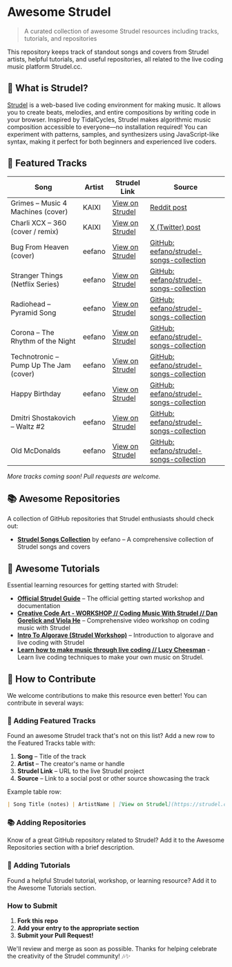 # Awesome Strudel

> A curated collection of awesome Strudel resources including tracks, tutorials, and repositories

This repository keeps track of standout songs and covers from Strudel artists, helpful tutorials, and useful repositories, all related to the live coding music platform Strudel.cc.

## 🤔 What is Strudel?

[Strudel](https://strudel.cc/) is a web-based live coding environment for making music. It allows you to create beats, melodies, and entire compositions by writing code in your browser. Inspired by TidalCycles, Strudel makes algorithmic music composition accessible to everyone—no installation required! You can experiment with patterns, samples, and synthesizers using JavaScript-like syntax, making it perfect for both beginners and experienced live coders.

## 🎵 Featured Tracks

| Song                                        | Artist   | Strudel Link                                           | Source                                                                                   |
|---------------------------------------------|----------|--------------------------------------------------------|------------------------------------------------------------------------------------------|
| Grimes – Music 4 Machines (cover)           | KAIXI    | [View on Strudel](https://strudel.cc/?sOc7cVTqJHUU)     | [Reddit post](https://www.reddit.com/r/Grimes/comments/1cqhk68/i_made_a_cover_of_grimes_music_4_machines_with/) |
| Charli XCX – 360 (cover / remix)            | KAIXI    | [View on Strudel](https://strudel.cc/?2ErYTSUotoaQ)     | [X (Twitter) post](https://x.com/xxkaixi/status/1926482951174234429)                      |
| Bug From Heaven (cover)                     | eefano   | [View on Strudel](https://strudel.cc/?I6tz-5JrPnC9)     | [GitHub: eefano/strudel-songs-collection](https://github.com/eefano/strudel-songs-collection/blob/main/bugfromheaven.js) |
| Stranger Things (Netflix Series)            | eefano   | [View on Strudel](https://strudel.cc/?jq8RmPcjADF9)     | [GitHub: eefano/strudel-songs-collection](https://github.com/eefano/strudel-songs-collection) |
| Radiohead – Pyramid Song                    | eefano   | [View on Strudel](https://strudel.cc/?MeMCjUtlCAoK)     | [GitHub: eefano/strudel-songs-collection](https://github.com/eefano/strudel-songs-collection) |
| Corona – The Rhythm of the Night            | eefano   | [View on Strudel](https://strudel.cc/?ReHB6EHNb81b)     | [GitHub: eefano/strudel-songs-collection](https://github.com/eefano/strudel-songs-collection) |
| Technotronic – Pump Up The Jam (cover)      | eefano   | [View on Strudel](https://strudel.cc/?UAVGnDf_1EV1)     | [GitHub: eefano/strudel-songs-collection](https://github.com/eefano/strudel-songs-collection) |
| Happy Birthday                              | eefano   | [View on Strudel](https://strudel.cc/?DLqP6rcF6lZc)     | [GitHub: eefano/strudel-songs-collection](https://github.com/eefano/strudel-songs-collection) |
| Dmitri Shostakovich – Waltz #2              | eefano   | [View on Strudel](https://strudel.cc/?o2VwC4Jq66XI)     | [GitHub: eefano/strudel-songs-collection](https://github.com/eefano/strudel-songs-collection) |
| Old McDonalds                               | eefano   | [View on Strudel](https://strudel.cc/?rDUAQ7v1lODK)     | [GitHub: eefano/strudel-songs-collection](https://github.com/eefano/strudel-songs-collection) |

*More tracks coming soon! Pull requests are welcome.*

## 📚 Awesome Repositories

A collection of GitHub repositories that Strudel enthusiasts should check out:

- **[Strudel Songs Collection](https://github.com/eefano/strudel-songs-collection)** by eefano – A comprehensive collection of Strudel songs and covers

## 📖 Awesome Tutorials

Essential learning resources for getting started with Strudel:

- **[Official Strudel Guide](https://strudel.cc/workshop/getting-started/)** – The official getting started workshop and documentation
- **[Creative Code Art - WORKSHOP // Coding Music With Strudel // Dan Gorelick and Viola He](https://www.youtube.com/watch?v=oqyAJ4WeKoU&ab_channel=CreativeCodeArt)** – Comprehensive video workshop on coding music with Strudel
- **[Intro To Algorave (Strudel Workshop)](https://glfmn.io/presentations/algorave/)** – Introduction to algorave and live coding with Strudel
- **[Learn how to make music through live coding // Lucy Cheesman](https://www.youtube.com/watch?v=QRJ0xrjLj6A)** - Learn live coding techniques to make your own music on Strudel.

## 🚀 How to Contribute

We welcome contributions to make this resource even better! You can contribute in several ways:

### 🎵 Adding Featured Tracks

Found an awesome Strudel track that's not on this list? Add a new row to the Featured Tracks table with:

1. **Song** – Title of the track
2. **Artist** – The creator's name or handle  
3. **Strudel Link** – URL to the live Strudel project  
4. **Source** – Link to a social post or other source showcasing the track  

Example table row:
```markdown
| Song Title (notes) | ArtistName | [View on Strudel](https://strudel.cc/?yourLinkHere) | [Source](https://link.to/your/source) |
```

### 📚 Adding Repositories

Know of a great GitHub repository related to Strudel? Add it to the Awesome Repositories section with a brief description.

### 📖 Adding Tutorials

Found a helpful Strudel tutorial, workshop, or learning resource? Add it to the Awesome Tutorials section.

### How to Submit

1. **Fork this repo**
2. **Add your entry to the appropriate section**
3. **Submit your Pull Request!**

We'll review and merge as soon as possible. Thanks for helping celebrate the creativity of the Strudel community! 🎶✨
